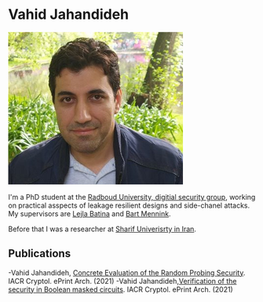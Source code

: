 # Vahid Jahandideh

![Vahid](vahid1.jpg)

I'm a PhD student at the [Radboud University, digitial security group](https://www.ru.nl/dis/), working on practical asspects of leakage resilient  designs and side-chanel attacks.
My supervisors are [Lejla Batina](https://www.cs.ru.nl/~lejla/) and [Bart Mennink](https://www.cs.ru.nl/~bmennink/).

Before that I was a researcher at [Sharif Univerisrty in Iran](https://en.sharif.edu/).

## Publications  

-Vahid Jahandideh, [Concrete Evaluation of the Random Probing Security](https://eprint.iacr.org/2021/859). IACR Cryptol. ePrint Arch. (2021)
-Vahid Jahandideh,[Verification of the security in Boolean masked circuits](https://eprint.iacr.org/2021/860). IACR Cryptol. ePrint Arch.  (2021)
